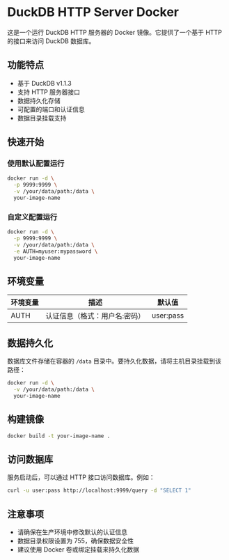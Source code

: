 # DuckDB HTTP Server Docker

这是一个运行 DuckDB HTTP 服务器的 Docker 镜像。它提供了一个基于 HTTP 的接口来访问 DuckDB 数据库。

## 功能特点

- 基于 DuckDB v1.1.3
- 支持 HTTP 服务器接口
- 数据持久化存储
- 可配置的端口和认证信息
- 数据目录挂载支持

## 快速开始

### 使用默认配置运行

```bash
docker run -d \
  -p 9999:9999 \
  -v /your/data/path:/data \
  your-image-name
```

### 自定义配置运行

```bash
docker run -d \
  -p 9999:9999 \
  -v /your/data/path:/data \
  -e AUTH=myuser:mypassword \
  your-image-name
```

## 环境变量

| 环境变量 | 描述 | 默认值 |
|----------|------|--------|
| AUTH | 认证信息（格式：用户名:密码） | user:pass |

## 数据持久化

数据库文件存储在容器的 `/data` 目录中。要持久化数据，请将主机目录挂载到该路径：

```bash
docker run -d \
  -v /your/data/path:/data \
  your-image-name
```

## 构建镜像

```bash
docker build -t your-image-name .
```

## 访问数据库

服务启动后，可以通过 HTTP 接口访问数据库。例如：

```bash
curl -u user:pass http://localhost:9999/query -d "SELECT 1"
```

## 注意事项

- 请确保在生产环境中修改默认的认证信息
- 数据目录权限设置为 755，确保数据安全性
- 建议使用 Docker 卷或绑定挂载来持久化数据

